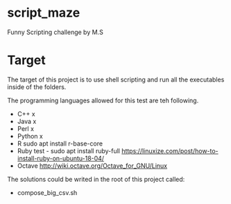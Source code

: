 # script_maze
Funny Scripting challenge by M.S

# Target

The target of this project is to use shell scripting and run all the executables inside of the folders.

The programming languages allowed for this test are teh following.

- C++ x
- Java x
- Perl x
- Python x
- R sudo apt install r-base-core
- Ruby test - sudo apt install ruby-full https://linuxize.com/post/how-to-install-ruby-on-ubuntu-18-04/
- Octave http://wiki.octave.org/Octave_for_GNU/Linux


The solutions could be writed in the root of this project called: 
- compose_big_csv.sh
